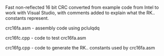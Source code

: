 Fast non-reflected 16 bit CRC converted from example code from Intel to
work with Visual Studio, with comments added to explain what the RK..
constants represent.

crc16fa.asm - assembly code using pclulqdq

crc16fc.cpp - code to test crc16fa.asm

crc16fg.cpp - code to generate the RK.. constants used by crc16fa.asm
